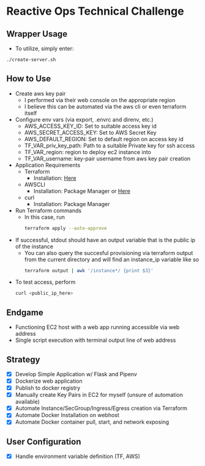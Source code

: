 # Reactive Ops Technical Challenge

## Wrapper Usage
- To utilize, simply enter:
```bash
./create-server.sh
```

## How to Use
- Create aws key pair
  - I performed via their web console on the appropriate region
  - I believe this can be automated via the aws cli or even terraform itself
- Configure env vars (via export, .envrc and direnv, etc.)
  - AWS_ACCESS_KEY_ID: Set to suitable access key id
  - AWS_SECRET_ACCESS_KEY: Set to AWS Secret Key
  - AWS_DEFAULT_REGION: Set to default region on access key id
  - TF_VAR_priv_key_path: Path to a suitable Private key for ssh access
  - TF_VAR_region: region to deploy ec2 instance into
  - TF_VAR_username: key-pair username from aws key pair creation
- Application Requirements
  - Terraform
    - Installation: [Here](https://learn.hashicorp.com/terraform/getting-started/install.html)
  - AWSCLI
    - Installation: Package Manager or [Here](https://docs.aws.amazon.com/cli/latest/userguide/cli-chap-install.html)
  - curl
    - Installation: Package Manager
- Run Terraform commands
  - In this case, run
    ```bash
    terraform apply --auto-approve
    ```
- If successful, stdout should have an output variable that is the public ip of
  the instance
  - You can also query the succesful provisioning via terraform output from the 
    current directory and will find an instance_ip variable like so
    ```bash
    terraform output | awk '/instance*/ {print $3}'
    ```
- To test access, perform
  ```bash
  curl <public_ip_here>
  ```

## Endgame
- Functioning EC2 host with a web app running accessible via web address
- Single script execution with terminal output line of web address

## Strategy
- [x] Develop Simple Application w/ Flask and Pipenv
- [x] Dockerize web application
- [x] Publish to docker registry
- [x] Manually create Key Pairs in EC2 for myself (unsure of automation
  available)
- [x] Automate Instance/SecGroup/Ingress/Egress creation via Terraform
- [x] Automate Docker Installation on webhost
- [x] Automate Docker container pull, start, and network exposing

## User Configuration
- [x] Handle environment variable definition (TF, AWS)
